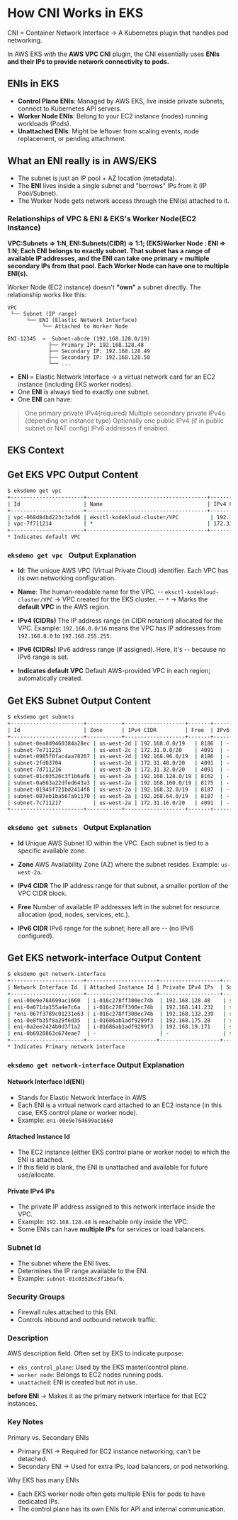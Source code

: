 # How CNI Works in EKS 

CNI = Container Network Interface -> A Kubernetes plugin that handles pod networking. 

In AWS EKS with the **AWS VPC CNI** plugin, the CNI essentially uses **ENIs and their IPs to provide network connectivity to pods.**

## ENIs in EKS 
- **Control Plane ENIs**: Managed by AWS EKS, live inside private subnets, connect to Kubernetes API servers. 
- **Worker Node ENIs**: Belong to your EC2 instance (nodes) running workloads (Pods).
- **Unattached ENIs**: Might be leftover from scaling events, node replacement, or pending attachment. 

## What an ENI really is in AWS/EKS 

- The subnet is just an IP pool + AZ location (metadata).
- The **ENI** lives inside a single subnet and "borrows" IPs from it (IP Pool/Subnet).
- The Worker Node gets network access through the ENI(s) attached to it. 

### Relationships of VPC & ENI & EKS's Worker Node(EC2 Instance)

**VPC:Subnets => 1:N, ENI:Subnets(CIDR) => 1:1; (EKS)Worker Node : ENI => 1:N;  Each ENI belongs to exactly subnet. That subnet has a range of available IP addresses, and the ENI can take one primary + multiple secondary IPs from that pool. Each Worker Node can have one to multiple ENI(s).**

Worker Node (EC2 instance) doesn't **"own"** a subnet directly. 
The relationship works like this: 

```
VPC
 └── Subnet (IP range)
      └── ENI (Elastic Network Interface)
           └── Attached to Worker Node
```


```
ENI-12345  →  Subnet-abcde (192.168.128.0/19)
             ├── Primary IP: 192.168.128.48
             ├── Secondary IP: 192.168.128.49
             ├── Secondary IP: 192.168.128.50
             └── ...
```

- **ENI** = Elastic Network Interface -> a virtual network card for an EC2 instance (including EKS worker nodes).
- One **ENI** is always tied to exactly one subnet. 
- One **ENI** can have: 
> One primary private IPv4(required)
> Multiple secondary private IPv4s (depending on instance type)
> Optionally one public IPv4 (if in public subnet or NAT config)
> IPv6 addresses if enabled. 


## EKS Context 



## Get EKS VPC Output Content 

```bash 
$ eksdemo get vpc
+-----------------------+--------------------------------------+--------------------------------------+-----------------+-------------+
| Id                    | Name                                 | IPv4 CIDR(s)                         | IPv6 CIDR(s)    |
+-----------------------+--------------------------------------+--------------------------------------+-----------------+-------------+
| vpc-068d84bd223c3afd6 | eksctl-kodekloud-cluster/VPC          | 192.168.0.0/16                        | -               |
| vpc-7f711214          | *                                    | 172.31.0.0/16                         | -               |
+-----------------------+--------------------------------------+--------------------------------------+-----------------+-------------+
* Indicates default VPC
```
### `eksdemo get vpc ` Output Explanation 
- **Id**: 
The unique AWS VPC (Virtual Private Cloud) identifier. Each VPC has its own networking configuration. 
- **Name**: 
The human-readable name for the VPC.
-- `eksctl-kodekloud-cluster/VPC` -> VPC created for the EKS cluster. 
-- `*` -> Marks the **default VPC** in the AWS region. 

- **IPv4 (CIDRs)**
The IP address range (in CIDR notation) allocated for the VPC.
Example: `192.168.0.0/16` means the VPC has IP addresses from `192.168.0.0` to `192.168.255.255`. 

- **IPv6 (CIDRs)**
IPv6 address range (if assigned). Here, it's -- because no IPv6 range is set. 

- **Indicates default VPC**
Default AWS-provided VPC in each region; automatically created. 


## Get EKS Subnet Output Content 

```bash 
$ eksdemo get subnets
+-----------------------+-----------+-------------------+-------+-------------+
| Id                    | Zone      | IPv4 CIDR         | Free  | IPv6 CIDR   |
+-----------------------+-----------+-------------------+-------+-------------+
| subnet-0ea8d9460384a28ec | us-west-2d | 192.168.0.0/19   | 8186  | -           |
| subnet-7e711215          | us-west-2c | 172.31.0.0/20    | 4091  | -           |
| subnet-0985f0fac4aa78207 | us-west-2d | 192.168.96.0/19  | 8186  | -           |
| subnet-2fd03704          | us-west-2d | 172.31.48.0/20   | 4091  | -           |
| subnet-7d711216          | us-west-2b | 172.31.32.0/20   | 4091  | -           |
| subnet-01c03526c3f1b6af6 | us-west-2a | 192.168.128.0/19 | 8162  | -           |
| subnet-0a663a22dfed643a3 | us-west-2a | 192.168.160.0/19 | 8175  | -           |
| subnet-01945f721bd2414f8 | us-west-2a | 192.168.32.0/19  | 8187  | -           |
| subnet-087eb1ba567a91170 | us-west-2a | 192.168.64.0/19  | 8187  | -           |
| subnet-7c711217          | us-west-2a | 172.31.16.0/20   | 4091  | -           |
+-----------------------+-----------+-------------------+-------+-------------+
```
### `eksdemo get subnets ` Output Explanation 

- **Id**
Unique AWS Subnet ID within the VPC. Each subnet is tied to a specific available zone. 

- **Zone**
AWS Availability Zone (AZ) where the subnet resides. Example: `us-west-2a`.

- **IPv4 CIDR**
The IP address range for that subnet, a smaller portion of the VPC CIDR block. 

- **Free**
Number of available IP addresses left in the subnet for resource allocation (pod, nodes, services, etc.).

- **IPv6 CIDR**
IPv6 range for the subnet; here all are -- (no IPv6 configured). 
 

## Get EKS network-interface Output Content 

```bash
$ eksdemo get network-interface
+-----------------------+----------------------+-------------------+-------------------+--------------------+--------------------------+
| Network Interface Id  | Attached Instance Id | Private IPv4 IPs  | Subnet Id         | Security Groups    | Description              |
+-----------------------+----------------------+-------------------+-------------------+--------------------+--------------------------+
| eni-00e9e764699ac1660  | i-016c278ff300ec74b  | 192.168.128.48    | subnet-01c03526c3f1b6af6 | sg-xxxxxxx   | eks_control_plane         |
| eni-0a671da155a4e7c6a  | i-016c278ff300ec74b  | 192.168.141.232   | subnet-01c03526c3f1b6af6 | sg-xxxxxxx   | Secondary interface       |
| *eni-067f3789c01231e63 | i-016c278ff300ec74b  | 192.168.132.239   | subnet-01c03526c3f1b6af6 | sg-xxxxxxx   | Primary network interface |
| eni-0e8fb35f8a29f6d35  | i-01686ab1adf9299f3  | 192.168.175.28    | subnet-0a6e36a22dfe64a3a | sg-xxxxxxx   | Worker node               |
| eni-0a2ee2424b0d3f1a2  | i-01686ab1adf9299f3  | 192.168.19.171    | subnet-0ea8d9460384a28ec | sg-xxxxxxx   | Worker node               |
| eni-0b6920863c674eae7  | -                    | -                 | subnet-0985f0fac4aa78207 | sg-xxxxxxx   | Unattached / Available    |
+-----------------------+----------------------+-------------------+-------------------+--------------------+--------------------------+
* Indicates Primary network interface
```


### `eksdemo get network-interface` Output Explanation 
####  **Network Interface Id(ENI)**
- Stands for Elastic Network Interface in AWS 
- Each ENI is a virtual network card attached to an EC2 instance (in this case, EKS control plane or worker node).
- Example: `eni-00e9e764699ac1660`


#### **Attached Instance Id**
- The EC2 instance (either EKS control plane or worker node) to which the ENI is attached. 
- If this field is blank, the ENI is unattached and available for future use/allocate. 

#### Private IPv4 IPs
- The private IP address assigned to this network interface inside the VPC.
- Example: `192.168.128.48` is reachable only inside the VPC.
- Some ENIs can have **multiple IPs** for services or load balancers. 

### Subnet Id
- The subnet where the ENI lives. 
- Determines the IP range available to the ENI. 
- Example: `subnet-01c03526c3f1b6af6`.

### Security Groups 
- Firewall rules attached to this ENI.
- Controls inbound and outbound network traffic. 


### Description 

AWS description field. Often set by EKS to indicate purpose: 
- `eks_control_plane`: Used by the EKS master/control plane. 
- `worker node`: Belongs to EC2 nodes running pods. 
- `unattached`: ENI is created but not in use. 

**before ENI** -> Makes it as the primary network interface for that EC2 instances. 


### Key Notes
Primary vs. Secondary ENIs
- Primary ENI -> Required for EC2 instance networking; can't be detached. 
- Secondary ENI -> Used for extra IPs, load balancers, or pod networking. 


Why EKS has many ENIs
- Each EKS worker node often gets multiple ENIs for pods to have dedicated IPs.
- The control plane has its own ENIs for API and internal communication. 
